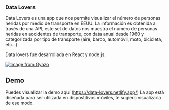 ### Data Lovers

Data Lovers es una app que nos permite visualizar el número de personas heridas por medio de transporte en EEUU. La información es obtenida a través de una API, este set de datos nos muestra el número de personas heridas en accidentes de transporte, con data anual desde 1960 y categorizada por tipo de transporte (aire, barco, automóvil, moto, bicicleta, etc...).

Data lovers fue desarrollada en React y node js.

[![Image from Gyazo](https://i.gyazo.com/a8e29b49df969055dc3eb8ef529972f3.gif)](https://gyazo.com/a8e29b49df969055dc3eb8ef529972f3)

## Demo

Puedes visualizar la demo aquí (https://data-lovers.netlify.app/)
La app está diseñada para ser utilizada en dispostitivos móviles, te sugiero visualizarla de ese modo.


